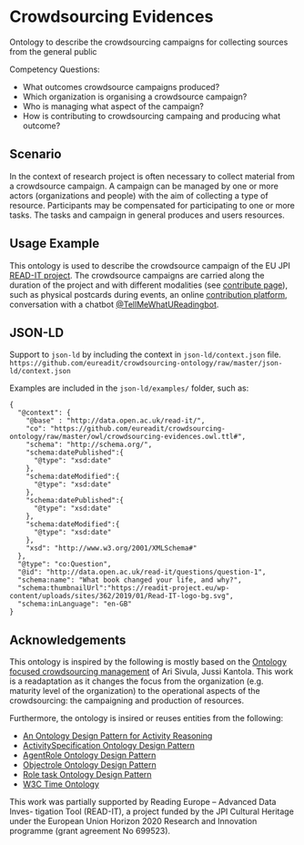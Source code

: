 # Crowdsourcing Evidences
Ontology to describe the crowdsourcing campaigns for collecting sources from the general public

Competency Questions:

- What outcomes crowdsource campaigns produced?
- Which organization is organising a crowdsource campaign?
- Who is managing what aspect of the campaign?
- How is contributing to crowdsourcing campaing and producing what outcome?

## Scenario
In the context of research project is often necessary to collect material from a crowdsource campaign. A campaign can be managed by one or more actors (organizations and people) with the aim of collecting a type of resource. Participants may be compensated for participating to one or more tasks. The tasks and campaign in general produces and users resources.

## Usage Example
This ontology is used to describe the crowdsource campaign of the EU JPI [READ-IT project](https://readit-project.eu/). The crowdsource campaigns are carried along the duration of the project and with different modalities (see [contribute page](https://readit-project.eu/contact/contribute-to-read-it/)), such as physical postcards during events, an online [contribution platform](https://read-it.in-two.com/), conversation with a chatbot [@TellMeWhatUReadingbot](https://t.me/tellmewhatureadingbot).

## JSON-LD
Support to `json-ld` by including the context in `json-ld/context.json` file.
```https://github.com/eureadit/crowdsourcing-ontology/raw/master/json-ld/context.json```

Examples are included in the `json-ld/examples/` folder, such as:

```
{
  "@context": {
    "@base" : "http://data.open.ac.uk/read-it/",
    "co": "https://github.com/eureadit/crowdsourcing-ontology/raw/master/owl/crowdsourcing-evidences.owl.ttl#",
    "schema": "http://schema.org/",
    "schema:datePublished":{
      "@type": "xsd:date"
    },
    "schema:dateModified":{
      "@type": "xsd:date"
    },
    "schema:datePublished":{
      "@type": "xsd:date"
    },
    "schema:dateModified":{
      "@type": "xsd:date"
    },
    "xsd": "http://www.w3.org/2001/XMLSchema#"
  },
  "@type": "co:Question",
  "@id": "http://data.open.ac.uk/read-it/questions/question-1",
  "schema:name": "What book changed your life, and why?",
  "schema:thumbnailUrl":"https://readit-project.eu/wp-content/uploads/sites/362/2019/01/Read-IT-logo-bg.svg",
  "schema:inLanguage": "en-GB"
}
```

## Acknowledgements
This ontology is inspired by the following is mostly based on the [Ontology focused crowdsourcing management](https://doi.org/10.1016/j.promfg.2015.07.286) of Ari Sivula, Jussi Kantola. This work is a readaptation as it changes the focus from the organization (e.g. maturity level of the organization) to the operational aspects of the crowdsourcing: the campaigning and production of resources.

Furthermore, the ontology is insired or reuses entities from the following:

- [An Ontology Design Pattern for Activity Reasoning](https://dl.acm.org/doi/10.5555/2878937.2878946)
- [ActivitySpecification Ontology Design Pattern](http://ontologydesignpatterns.org/wiki/Submissions:ActivitySpecification)
- [AgentRole Ontology Design Pattern](http://ontologydesignpatterns.org/wiki/Submissions:AgentRole)
- [Objectrole Ontology Design Pattern](http://ontologydesignpatterns.org/wiki/Submissions:Objectrole)
- [Role task Ontology Design Pattern](http://ontologydesignpatterns.org/wiki/Submissions:Role_task)
- [W3C Time Ontology](https://www.w3.org/TR/owl-time/)

This work was partially supported by Reading Europe – Advanced Data Inves- tigation Tool (READ-IT), a project funded by the JPI Cultural Heritage under the European Union Horizon 2020 Research and Innovation programme (grant agreement No 699523).
